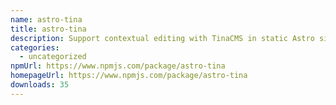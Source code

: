```yaml
---
name: astro-tina
title: astro-tina
description: Support contextual editing with TinaCMS in static Astro sites.
categories:
  - uncategorized
npmUrl: https://www.npmjs.com/package/astro-tina
homepageUrl: https://www.npmjs.com/package/astro-tina
downloads: 35
---
```

